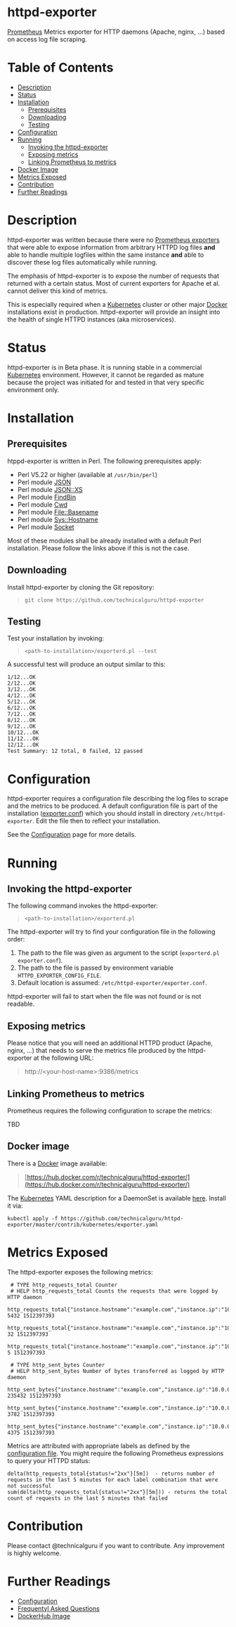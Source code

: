 # httpd-exporter
[Prometheus](https://prometheus.io/) Metrics exporter for HTTP daemons (Apache, nginx, ...) based on 
access log file scraping.

# Table of Contents
* [Description](#user-content-description)
* [Status](#user-content-status)
* [Installation](#user-content-installation)
  * [Prerequisites](#user-content-prerequisites)
  * [Downloading](#user-content-downloading)
  * [Testing](#user-content-testing)
* [Configuration](#user-content-configuration)
* [Running](#user-content-running)
  * [Invoking the httpd-exporter](#user-content-invoking-the-httpd-exporter)
  * [Exposing metrics](#user-content-exposing-metrics)
  * [Linking Prometheus to metrics](#user-content-linking-prometheus-to-metrics)
* [Docker Image](#user-content-docker-image)
* [Metrics Exposed](#user-content-metrics-exposed)
* [Contribution](#user-content-contribution)
* [Further Readings](#user-content-further-readings)

# Description
httpd-exporter was written because there were no [Prometheus exporters](https://prometheus.io/docs/instrumenting/exporters/)
that were able to expose information from arbitrary HTTPD log files **and** able to handle multiple logfiles 
within the same instance **and** able to discover these log files automatically while running.

The emphasis of httpd-exporter is to expose the number of requests that returned with a certain status. Most of
current exporters for Apache et al. cannot deliver this kind of metrics. 

This is especially required when a [Kubernetes](https://kubernetes.io/) cluster or other major [Docker](https://docker.io/) 
installations exist in production. httpd-exporter will provide an insight into the health of single HTTPD 
instances (aka microservices).

# Status
httpd-exporter is in Beta phase. It is running stable in a commercial [Kubernetes](https://kubernetes.io/)
environment. However, it cannot be regarded as mature because the project was initiated for and tested in that 
very specific environment only.

# Installation
## Prerequisites
htppd-exporter is written in Perl. The following prerequisites apply:

* Perl V5.22 or higher (available at `/usr/bin/perl`)
* Perl module [JSON](http://search.cpan.org/perldoc?JSON)
* Perl module [JSON::XS](http://search.cpan.org/~mlehmann/JSON-XS-3.04/XS.pm)
* Perl module [FindBin](https://perldoc.perl.org/FindBin.html)
* Perl module [Cwd](https://perldoc.perl.org/Cwd.html)
* Perl module [File::Basename](https://perldoc.perl.org/File/Basename.html)
* Perl module [Sys::Hostname](https://perldoc.perl.org/Sys/Hostname.html)
* Perl module [Socket](https://perldoc.perl.org/Socket.html)

Most of these modules shall be already installed with a default Perl installation. Please follow the links above if this is not the case.

## Downloading
Install httpd-exporter by cloning the Git repository:

> `git clone https://github.com/technicalguru/httpd-exporter`

## Testing
Test your installation by invoking:

> `<path-to-installation>/exporterd.pl --test`

A successful test will produce an output similar to this:
```
1/12...OK
2/12...OK
3/12...OK
4/12...OK
5/12...OK
6/12...OK
7/12...OK
8/12...OK
9/12...OK
10/12...OK
11/12...OK
12/12...OK
Test Summary: 12 total, 0 failed, 12 passed
```

# Configuration
httpd-exporter requires a configuration file describing the log files to scrape and the metrics to be produced. A default configuration file
is part of the installation ([exporter.conf](../examples/exporter.conf)) which you should install in directory `/etc/httpd-exporter`. Edit the file then to reflect
your installation. 

See the [Configuration](CONFIGURATION.md) page for more details.

# Running
## Invoking the httpd-exporter
The following command invokes the httpd-exporter:

> `<path-to-installation>/exporterd.pl`

The httpd-exporter will try to find your configuration file in the following order:

1. The path to the file was given as argument to the script (`exporterd.pl exporter.conf`).
1. The path to the file is passed by environment variable `HTTPD_EXPORTER_CONFIG_FILE`.
1. Default location is assumed: `/etc/httpd-exporter/exporter.conf`.

httpd-exporter will fail to start when the file was not found or is not readable.

## Exposing metrics
Please notice that you will need an additional HTTPD product (Apache, nginx, ...) that needs to serve
the metrics file produced by the httpd-exporter at the following URL:

> http://&lt;your-host-name&gt;:9386/metrics

## Linking Prometheus to metrics
Prometheus requires the following configuration to scrape the metrics:

TBD

## Docker image
There is a [Docker](https://docker.io/) image available:

> [https://hub.docker.com/r/technicalguru/httpd-exporter/](https://hub.docker.com/r/technicalguru/httpd-exporter/)

The [Kubernetes](https://kubernetes.io/) YAML description for a DaemonSet is available [here](../contrib/kubernetes/exporter.yaml).
Install it via:

```
kubectl apply -f https://github.com/technicalguru/httpd-exporter/master/contrib/kubernetes/exporter.yaml
```

# Metrics Exposed
The httpd-exporter exposes the following metrics:

```
 # TYPE http_requests_total Counter
 # HELP http_requests_total Counts the requests that were logged by HTTP daemon
 http_requests_total{"instance.hostname":"example.com","instance.ip":"10.0.0.10","method":"GET","status":"2xx"} 5432 1512397393
 http_requests_total{"instance.hostname":"example.com","instance.ip":"10.0.0.10","method":"GET","status":"4xx"} 32 1512397393
 http_requests_total{"instance.hostname":"example.com","instance.ip":"10.0.0.10","method":"GET","status":"5xx"} 5 1512397393

 # TYPE http_sent_bytes Counter
 # HELP http_sent_bytes Number of bytes transferred as logged by HTTP daemon
 http_sent_bytes{"instance.hostname":"example.com","instance.ip":"10.0.0.10","method":"GET","status":"2xx"} 235432 1512397393
 http_sent_bytes{"instance.hostname":"example.com","instance.ip":"10.0.0.10","method":"GET","status":"4xx"} 3782 1512397393
 http_sent_bytes{"instance.hostname":"example.com","instance.ip":"10.0.0.10","method":"GET","status":"5xx"} 4375 1512397393
```

Metrics are attributed with appropriate labels as defined by the [configuration file](CONFIGURATION.md). You might 
require the following Prometheus expressions to query your HTTPD status:

```
delta(http_requests_total{status!="2xx"}[5m])  - returns number of requests in the last 5 minutes for each label combination that were not successful
sum(delta(http_requests_total{status!="2xx"}[5m])) - returns the total count of requests in the last 5 minutes that failed
```

# Contribution

Please contact @technicalguru if you want to contribute. Any improvement is highly welcome.

# Further Readings

* [Configuration](CONFIGURATION.md)
* [Frequentyl Asked Questions](FAQ.md)
* [DockerHub Image](https://hub.docker.com/r/technicalguru/httpd-exporter/)


